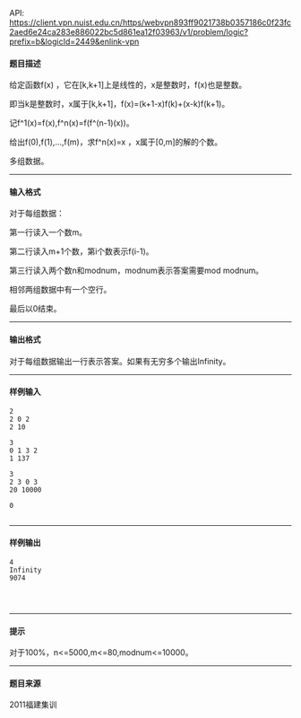 API: https://client.vpn.nuist.edu.cn/https/webvpn893ff9021738b0357186c0f23fc2aed6e24ca283e886022bc5d861ea12f03963/v1/problem/logic?prefix=b&logicId=2449&enlink-vpn

#### 题目描述

给定函数f(x) ，它在\[k,k+1\]上是线性的，x是整数时，f(x)也是整数。

即当k是整数时，x属于\[k,k+1\]，f(x)=(k+1-x)f(k)+(x-k)f(k+1)。

记f^1(x)=f(x),f^n(x)=f(f^(n-1)(x))。

给出f(0),f(1),...,f(m)，求f^n(x)=x ，x属于\[0,m\]的解的个数。

多组数据。

---

#### 输入格式

对于每组数据：

第一行读入一个数m。

第二行读入m+1个数，第i个数表示f(i-1)。

第三行读入两个数n和modnum，modnum表示答案需要mod modnum。

相邻两组数据中有一个空行。

最后以0结束。

---

#### 输出格式

对于每组数据输出一行表示答案。如果有无穷多个输出Infinity。

---

#### 样例输入
```
2
2 0 2
2 10
 
3
0 1 3 2
1 137
 
3
2 3 0 3
20 10000
 
0
 

```

---

#### 样例输出
```
4
Infinity
9074
 
 
 
```

---

#### 提示

对于100%，n<=5000,m<=80,modnum<=10000。  

---

#### 题目来源

2011福建集训